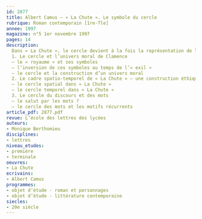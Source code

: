 ```yaml
---
id: 2877
title: Albert Camus – « La Chute ». Le symbole du cercle
rubrique: Roman contemporain [1re-Tle]
annee: 1997
magazine: n°5 1er novembre 1997
pages: 14
description: 
  Dans « La Chute », le cercle devient à la fois la représentation de l’univers moral de Clamence, du monde spatio-temporel dans lequel il se situe, de la forme et des fonctions du discours qu’il prononce…
  1. Le cercle et l’univers moral de Clamence
  – le « royaume » et ses symboles
  – l’inversion de ces symboles au temps de l’« exil »
  – le cercle et la construction d’un univers moral
  2. Le cadre spatio-temporel de « La Chute » – une construction éthique
  – le cercle spatial dans « La Chute »
  – le cercle temporel dans « La Chute »
  3. Le cercle du discours et des mots
  – le salut par les mots ?
  – le cercle des mots et les motifs récurrents
article_pdf: 2877.pdf
revue: L’école des lettres des lycées
auteurs:
- Monique Berthomieu
disciplines:
- lettres
niveau_etudes:
- première
- terminale
oeuvres:
- La Chute
ecrivains:
- Albert Camus
programmes:
- objet d’étude - roman et personnages
- objet d’étude - littérature contemporaine
siecles:
- 20e siècle
---
```

